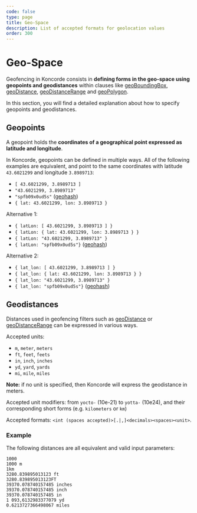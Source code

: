 ```yaml
---
code: false
type: page
title: Geo-Space
description: List of accepted formats for geolocation values
order: 300
---
```


# Geo-Space

Geofencing in Koncorde consists in **defining forms in the geo-space using geopoints and geodistances** within clauses like [geoBoundingBox](/core/2/api/koncorde-filter-syntax/clauses#geoboundingbox), [geoDistance](/core/2/api/koncorde-filter-syntax/clauses#geodistance), [geoDistanceRange](/core/2/api/koncorde-filter-syntax/clauses#geodistancerange) and [geoPolygon](/core/2/api/koncorde-filter-syntax/clauses#geopolygon). 

In this section, you will find a detailed explanation about how to specify geopoints and geodistances.

## Geopoints

A geopoint holds the **coordinates of a geographical point expressed as latitude and longitude**.

In Koncorde, geopoints can be defined in multiple ways. All of the following examples are equivalent, and point to the same coordinates with latitude `43.6021299` and longitude `3.8989713`:

- `[ 43.6021299, 3.8989713 ]`
- `"43.6021299, 3.8989713"`
- `"spfb09x0ud5s"` ([geohash](https://en.wikipedia.org/wiki/Geohash))
- `{ lat: 43.6021299, lon: 3.8989713 }`

Alternative 1:

- `{ latLon: [ 43.6021299, 3.8989713 ] }`
- `{ latLon: { lat: 43.6021299, lon: 3.8989713 } }`
- `{ latLon: "43.6021299, 3.8989713" }`
- `{ latLon: "spfb09x0ud5s"}` ([geohash](https://en.wikipedia.org/wiki/Geohash))

Alternative 2:

- `{ lat_lon: [ 43.6021299, 3.8989713 ] }`
- `{ lat_lon: { lat: 43.6021299, lon: 3.8989713 } }`
- `{ lat_lon: "43.6021299, 3.8989713" }`
- `{ lat_lon: "spfb09x0ud5s"}` ([geohash](https://en.wikipedia.org/wiki/Geohash))

## Geodistances

Distances used in geofencing filters such as [geoDistance](/core/2/api/koncorde-filter-syntax/clauses#geodistance) or [geoDistanceRange](/core/2/api/koncorde-filter-syntax/clauses#geodistance-range) can be expressed in various ways.

Accepted units:

- `m`, `meter`, `meters`
- `ft`, `feet`, `feets`
- `in`, `inch`, `inches`
- `yd`, `yard`, `yards`
- `mi`, `mile`, `miles`

**Note:** if no unit is specified, then Koncorde will express the geodistance in meters.

Accepted unit modifiers: from `yocto-` (10e-21) to `yotta-` (10e24), and their corresponding short forms (e.g. `kilometers` or `km`)

Accepted formats: `<int (spaces accepted)>[.|,]<decimals><spaces><unit>`.

### Example

The following distances are all equivalent and valid input parameters:

```
1000
1000 m
1km
3280.839895013123 ft
3280.839895013123FT
39370.078740157485 inches
39370.078740157485 inch
39370.078740157485 in
1 093,6132983377079 yd
0.6213727366498067 miles
```
